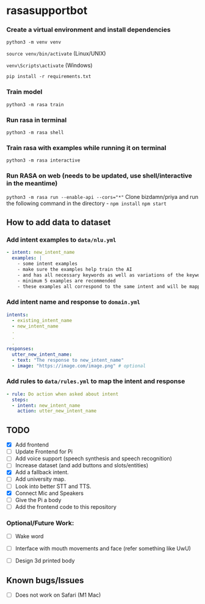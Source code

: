 # rasasupportbot

### Create a virtual environment and install dependencies

`python3 -m venv venv`

`source venv/bin/activate` (Linux/UNIX)

`venv\Scripts\activate` (Windows)

`pip install -r requirements.txt`

### Train model
`python3 -m rasa train`

### Run rasa in terminal
`python3 -m rasa shell`

### Train rasa with examples while running it on terminal
`python3 -m rasa interactive`

### Run RASA on web (needs to be updated, use shell/interactive in the meantime)
`python3 -m rasa run --enable-api --cors="*"`
Clone bizdamn/priya and run the following command in the directory - 
`npm install`
`npm start`

## How to add data to dataset

### Add intent examples to `data/nlu.yml`
```yml
- intent: new_intent_name
  examples: |
    - some intent examples
    - make sure the examples help train the AI
    - and has all necessary keywords as well as variations of the keywords
    - minimum 5 examples are recommended
    - these examples all correspond to the same intent and will be mapped to a particular response so kindly do not club various examples together.
```
### Add intent name and response to `domain.yml`
```yml
intents:
  - existing_intent_name
  - new_intent_name
  .
  .
  .
responses:
  utter_new_intent_name:
  - text: "The response to new_intent_name"
  - image: "https://image.com/image.png" # optional
```

### Add rules to `data/rules.yml` to map the intent and response
```yml
- rule: Do action when asked about intent
  steps:
  - intent: new_intent_name
    action: utter_new_intent_name
  ```

## TODO
- [x] Add frontend
- [ ] Update Frontend for Pi
- [ ] Add voice support (speech synthesis and speech recognition)
- [ ] Increase dataset (and add buttons and slots/entities)
- [x] Add a fallback intent.
- [ ] Add university map.
- [ ] Look into better STT and TTS.
- [x] Connect Mic and Speakers
- [ ] Give the Pi a body
- [ ] Add the frontend code to this repository

### Optional/Future Work:

- [ ] Wake word
- [ ] Interface with mouth movements and face (refer something like UwU)
- [ ] Design 3d printed body


## Known bugs/Issues
- [ ] Does not work on Safari (M1 Mac)


